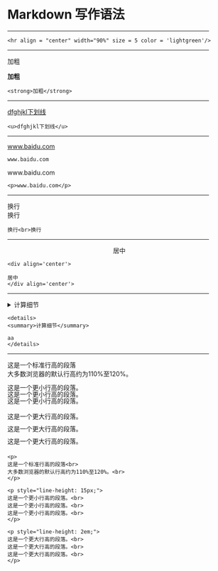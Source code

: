 # Markdown 写作语法

<hr align = "center" width="90%" size = 5 color = 'lightgreen'/>

```
<hr align = "center" width="90%" size = 5 color = 'lightgreen'/>
```

<hr align = "center" width="90%" size = 5 color = 'lightgreen'/>

加粗

<strong>加粗</strong>

`<strong>加粗</strong>`

<hr align = "center" width="90%" size = 5 color = 'lightgreen'/>

<u>dfghjkl下划线</u>

```<u>dfghjkl下划线</u>```

<hr align = "center" width="90%" size = 5 color = 'lightgreen'/>

www.baidu.com

`www.baidu.com`

<p>www.baidu.com</p>

```<p>www.baidu.com</p>```

<hr align = "center" width="90%" size = 5 color = 'lightgreen'/>

换行<br>换行

`换行<br>换行`

<hr align = "center" width="90%" size = 5 color = 'lightgreen'/>

<div align='center'>

居中
</div align='center'>

```
<div align='center'>

居中
</div align='center'>
```

<hr align = "center" width="90%" size = 5 color = 'lightgreen'/>

<details>
<summary>计算细节</summary>

aa
</details>

```
<details>
<summary>计算细节</summary>

aa
</details>
```

<hr align = "center" width="90%" size = 5 color = 'lightgreen'/>

<p>
这是一个标准行高的段落<br> 
大多数浏览器的默认行高约为110%至120%。<br>
</p>

<p style="line-height: 15px;">
这是一个更小行高的段落。<br> 
这是一个更小行高的段落。<br> 
这是一个更小行高的段落。<br> 
</p>

<p style="line-height: 2em;">
这是一个更大行高的段落。<br> 
这是一个更大行高的段落。<br> 
这是一个更大行高的段落。<br>
</p>

```
<p>
这是一个标准行高的段落<br> 
大多数浏览器的默认行高约为110%至120%。<br>
</p>

<p style="line-height: 15px;">
这是一个更小行高的段落。<br> 
这是一个更小行高的段落。<br> 
这是一个更小行高的段落。<br> 
</p>

<p style="line-height: 2em;">
这是一个更大行高的段落。<br> 
这是一个更大行高的段落。<br> 
这是一个更大行高的段落。<br>
</p>
```
